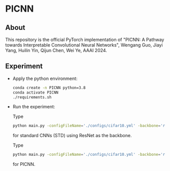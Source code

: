 # PICNN
## About
This repository is the official PyTorch implementation of "PICNN: A Pathway towards Interpretable Convolutional Neural Networks", Wengang Guo, Jiayi Yang, Huilin Yin, Qijun Chen, Wei Ye, AAAI 2024.
## Experiment
* Apply the python environment:
  
  ```bash
  conda create -n PICNN python=3.8
  conda activate PICNN
  ./requirements.sh
  ```
  
* Run the experiment:

  Type
  ```bash
  python main.py -configFileName='./configs/cifar10.yml' -backbone='resnet18' -criterion='StandardCE'
  ```
  for standard CNNs (STD) using ResNet as the backbone.

  Type
  ```bash
  python main.py -configFileName='./configs/cifar10.yml' -backbone='resnet18' -criterion='ClassSpecificCE'
  ```
  for PICNN.


  
